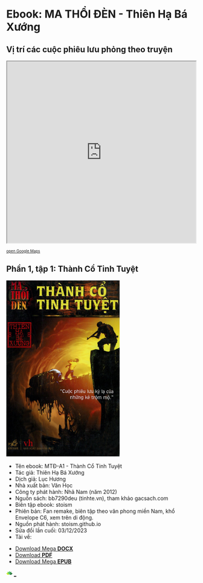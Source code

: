 # Ebook: MA THỔI ĐÈN - Thiên Hạ Bá Xướng

## Vị trí các cuộc phiêu lưu phỏng theo truyện
<iframe src="https://www.google.com/maps/d/u/0/embed?mid=1oB1_Y--YLIn2daILexM39iQUyBsQj50&ehbc=2E312F" width="500" height="480"></iframe>
<p style="font-size:10px;"><a href="https://www.google.com/maps/d/u/0/edit?mid=1oB1_Y--YLIn2daILexM39iQUyBsQj50&usp=sharing" target="_blank" rel="noopener noreferrer">open Google Maps</a></p>


## Phần 1, tập 1: Thành Cổ Tinh Tuyệt
[<img src="/pages/231203/cover_MTD-A1_ThanhCoTinhTuyet.png" alt="book cover" width="300" height="465">](/pages/about.html)

* Tên ebook: MTĐ-A1 - Thành Cổ Tinh Tuyệt
* Tác giả: Thiên Hạ Bá Xướng
* Dịch giả: Lục Hương
* Nhà xuất bản: Văn Học
* Công ty phát hành: Nhã Nam (năm 2012)
* Nguồn sách: bb7290deu (tinhte.vn), tham khảo gacsach.com
* Biên tập ebook: stoism
* Phiên bản: Fan remake, biên tập theo văn phong miền Nam, khổ Envelope C6, xem trên di động.
* Nguồn phát hành: stoism.github.io
* Sửa đổi lần cuối: 03/12/2023
* Tải về:
<ul class="downloads">
 <li><a href="https://mega.nz/file/ApInjCSY#3joCSQ88lEwj1EQVGlbNNKLMu_V7nonlpfaJ4p4TQE4" target="_blank" rel="noopener noreferrer">Download Mega <strong>DOCX</strong></a></li>
 <li><a href="" target="_blank" rel="noopener noreferrer">Download <strong>PDF</strong></a></li>
 <li><a href="https://mega.nz/file/8w402aKB#Se-vDGOUEtSHDO7D5OHGOXANn9NW4XlQ8i4YffAqliM" target="_blank" rel="noopener noreferrer">Download Mega <strong>EPUB</strong></a></li>
</ul>




[<img src="/pages/source/logo16.png" width="16">](/pages/about.html) [_](/pages/about.html)
